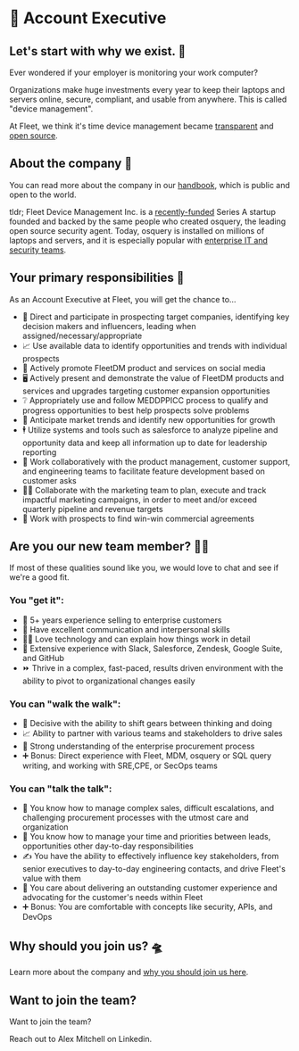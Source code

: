 # 🐋 Account Executive

## Let's start with why we exist. 📡

Ever wondered if your employer is monitoring your work computer?

Organizations make huge investments every year to keep their laptops and servers online, secure, compliant, and usable from anywhere. This is called "device management".

At Fleet, we think it's time device management became [transparent](https://fleetdm.com/transparency) and [open source](https://fleetdm.com/handbook/company#open-source).


## About the company 🌈

You can read more about the company in our [handbook](https://fleetdm.com/handbook/company), which is public and open to the world.

tldr; Fleet Device Management Inc. is a [recently-funded](https://techcrunch.com/2022/04/28/fleet-nabs-20m-to-enable-enterprises-to-manage-their-devices/) Series A startup founded and backed by the same people who created osquery, the leading open source security agent. Today, osquery is installed on millions of laptops and servers, and it is especially popular with [enterprise IT and security teams](https://www.linuxfoundation.org/press/press-release/the-linux-foundation-announces-intent-to-form-new-foundation-to-support-osquery-community).


## Your primary responsibilities 🔭

As an Account Executive at Fleet, you will get the chance to…

- 🎯 Direct and participate in prospecting target companies, identifying key decision makers and influencers, leading when assigned/necessary/appropriate
- 📈 Use available data to identify opportunities and trends with individual prospects
- 📣 Actively promote FleetDM product and services on social media
- 🖥️ Actively present and demonstrate the value of FleetDM products and services and upgrades targeting customer expansion opportunities
- ❔ Appropriately use and follow MEDDPPICC process to qualify and progress opportunities to best help prospects solve problems
- 🤔 Anticipate market trends and identify new opportunities for growth
- 🕴️ Utilize systems and tools such as salesforce to analyze pipeline and opportunity data and keep all information up to date for leadership reporting
- 🚀 Work collaboratively with the product management, customer support, and engineering teams to facilitate feature development based on customer asks
- 🧑‍💻 Collaborate with the marketing team to plan, execute and track impactful marketing campaigns, in order to meet and/or exceed quarterly pipeline and revenue targets
- 🤝 Work with prospects to find win-win commercial agreements
  
## Are you our new team member? 🧑‍🚀

If most of these qualities sound like you, we would love to chat and see if we're a good fit.

### You "get it":

- 🦉 5+ years experience selling to enterprise customers
- 📣 Have excellent communication and interpersonal skills
- 🧑‍💻 Love technology and can explain how things work in detail
- 🧪 Extensive experience with Slack, Salesforce, Zendesk, Google Suite, and GitHub
- ⏩ Thrive in a complex, fast-paced, results driven environment with the ability to pivot to organizational changes easily

### You can "walk the walk":

- 🤝 Decisive with the ability to shift gears between thinking and doing
- 📈 Ability to partner with various teams and stakeholders to drive sales
- 👀 Strong understanding of the enterprise procurement process
- ➕ Bonus: Direct experience with Fleet, MDM, osquery or SQL query writing, and working with SRE,CPE, or SecOps teams

### You can "talk the talk":

- 💭 You know how to manage complex sales, difficult escalations, and challenging procurement processes with the utmost care and organization
- 💖 You know how to manage your time and priorities between leads, opportunities other day-to-day responsibilities
- ✍ You have the ability to effectively influence key stakeholders, from senior executives to day-to-day engineering contacts, and drive Fleet's value with them
- 🧬 You care about delivering an outstanding customer experience and advocating for the customer's needs within Fleet
- ➕ Bonus: You are comfortable with concepts like security, APIs, and DevOps

## Why should you join us? 🛸

Learn more about the company and [why you should join us here](https://fleetdm.com/handbook/company#is-it-any-good).


## Want to join the team?

Want to join the team?

Reach out to Alex Mitchell on Linkedin.

<meta name="maintainedBy" value="mikermcneil">
